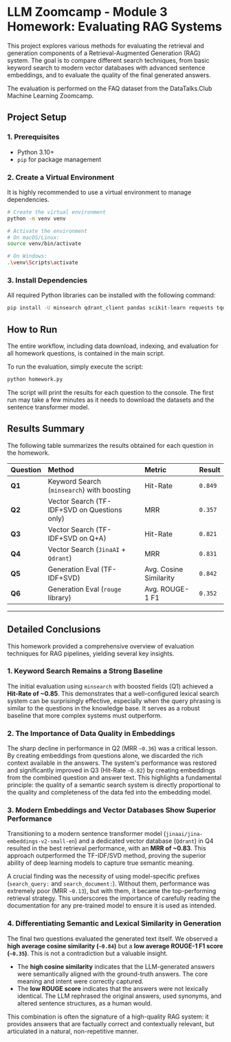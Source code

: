 # LLM Zoomcamp - Module 3 Homework: Evaluating RAG Systems

This project explores various methods for evaluating the retrieval and generation components of a Retrieval-Augmented Generation (RAG) system. The goal is to compare different search techniques, from basic keyword search to modern vector databases with advanced sentence embeddings, and to evaluate the quality of the final generated answers.

The evaluation is performed on the FAQ dataset from the DataTalks.Club Machine Learning Zoomcamp.

## Project Setup

### 1. Prerequisites
- Python 3.10+
- `pip` for package management

### 2. Create a Virtual Environment
It is highly recommended to use a virtual environment to manage dependencies.

```bash
# Create the virtual environment
python -m venv venv

# Activate the environment
# On macOS/Linux:
source venv/bin/activate

# On Windows:
.\venv\Scripts\activate
```

### 3. Install Dependencies
All required Python libraries can be installed with the following command:

```bash
pip install -U minsearch qdrant_client pandas scikit-learn requests tqdm rouge numpy sentence-transformers
```

## How to Run
The entire workflow, including data download, indexing, and evaluation for all homework questions, is contained in the main script.

To run the evaluation, simply execute the script:
```bash
python homework.py
```
The script will print the results for each question to the console. The first run may take a few minutes as it needs to download the datasets and the sentence transformer model.

## Results Summary

The following table summarizes the results obtained for each question in the homework.

| Question | Method | Metric | Result |
| :--- | :--- | :--- | :--- |
| **Q1** | Keyword Search (`minsearch`) with boosting | Hit-Rate | `0.849` |
| **Q2** | Vector Search (TF-IDF+SVD on Questions only) | MRR | `0.357` |
| **Q3** | Vector Search (TF-IDF+SVD on Q+A) | Hit-Rate | `0.821` |
| **Q4** | Vector Search (`JinaAI` + `Qdrant`) | MRR | `0.831` |
| **Q5** | Generation Eval (TF-IDF+SVD) | Avg. Cosine Similarity | `0.842` |
| **Q6** | Generation Eval (`rouge` library) | Avg. ROUGE-1 F1 | `0.352` |

---

## Detailed Conclusions

This homework provided a comprehensive overview of evaluation techniques for RAG pipelines, yielding several key insights.

### 1. Keyword Search Remains a Strong Baseline
The initial evaluation using `minsearch` with boosted fields (Q1) achieved a **Hit-Rate of ~0.85**. This demonstrates that a well-configured lexical search system can be surprisingly effective, especially when the query phrasing is similar to the questions in the knowledge base. It serves as a robust baseline that more complex systems must outperform.

### 2. The Importance of Data Quality in Embeddings
The sharp decline in performance in Q2 (MRR `~0.36`) was a critical lesson. By creating embeddings from questions alone, we discarded the rich context available in the answers. The system's performance was restored and significantly improved in Q3 (Hit-Rate `~0.82`) by creating embeddings from the combined question and answer text. This highlights a fundamental principle: the quality of a semantic search system is directly proportional to the quality and completeness of the data fed into the embedding model.

### 3. Modern Embeddings and Vector Databases Show Superior Performance
Transitioning to a modern sentence transformer model (`jinaai/jina-embeddings-v2-small-en`) and a dedicated vector database (`Qdrant`) in Q4 resulted in the best retrieval performance, with an **MRR of ~0.83**. This approach outperformed the TF-IDF/SVD method, proving the superior ability of deep learning models to capture true semantic meaning.

A crucial finding was the necessity of using model-specific prefixes (`search_query:` and `search_document:`). Without them, performance was extremely poor (MRR `~0.13`), but with them, it became the top-performing retrieval strategy. This underscores the importance of carefully reading the documentation for any pre-trained model to ensure it is used as intended.

### 4. Differentiating Semantic and Lexical Similarity in Generation
The final two questions evaluated the generated text itself. We observed a **high average cosine similarity (`~0.84`)** but a **low average ROUGE-1 F1 score (`~0.35`)**. This is not a contradiction but a valuable insight.
- The **high cosine similarity** indicates that the LLM-generated answers were semantically aligned with the ground-truth answers. The core meaning and intent were correctly captured.
- The **low ROUGE score** indicates that the answers were not lexically identical. The LLM rephrased the original answers, used synonyms, and altered sentence structures, as a human would.

This combination is often the signature of a high-quality RAG system: it provides answers that are factually correct and contextually relevant, but articulated in a natural, non-repetitive manner.
